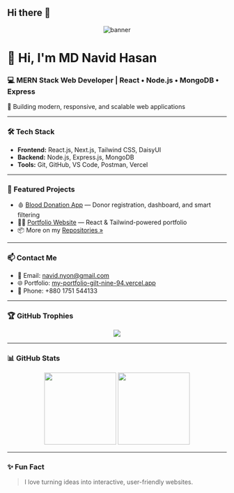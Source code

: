 ## Hi there 👋

<!--
**Navidh09/Navidh09** is a ✨ _special_ ✨ repository because its `README.md` (this file) appears on your GitHub profile.

Here are some ideas to get you started:

- 🔭 I’m currently working on ...
- 🌱 I’m currently learning ...
- 👯 I’m looking to collaborate on ...
- 🤔 I’m looking for help with ...
- 💬 Ask me about ...
- 📫 How to reach me: ...
- 😄 Pronouns: ...
- ⚡ Fun fact: ...
-->
<!-- Banner -->
<p align="center">
  <img src="https://capsule-render.vercel.app/api?type=waving&color=0f172a&height=200&section=header&text=MD%20Navid%20Hasan&fontSize=40&fontColor=ffffff" alt="banner" />
</p>

# 👋 Hi, I'm MD Navid Hasan

### 💻 MERN Stack Web Developer | React • Node.js • MongoDB • Express  
🚀 Building modern, responsive, and scalable web applications  

---

### 🛠 Tech Stack
- **Frontend:** React.js, Next.js, Tailwind CSS, DaisyUI
- **Backend:** Node.js, Express.js, MongoDB
- **Tools:** Git, GitHub, VS Code, Postman, Vercel

---

### 🌟 Featured Projects

- 🩸 [Blood Donation App](https://your-donation-app.vercel.app/) — Donor registration, dashboard, and smart filtering
- 🧑‍💼 [Portfolio Website](https://my-portfolio-gilt-nine-94.vercel.app/) — React & Tailwind-powered portfolio
- 📦 More on my [Repositories »](https://github.com/navidnyon?tab=repositories)

---

### 📫 Contact Me
- 📧 Email: [navid.nyon@gmail.com](mailto:navid.nyon@gmail.com)
- 🌐 Portfolio: [my-portfolio-gilt-nine-94.vercel.app](https://my-portfolio-gilt-nine-94.vercel.app/)
- 📱 Phone: +880 1751 544133

---

### 🏆 GitHub Trophies

<p align="center">
  <img src="https://github-profile-trophy.vercel.app/?username=navidnyon&theme=radical&row=1&no-bg=true&margin-w=10" />
</p>

---

### 📊 GitHub Stats

<p align="center">
  <img src="https://github-readme-stats.vercel.app/api?username=navidnyon&show_icons=true&theme=radical&hide=prs" height="165" />
  <img src="https://github-readme-stats.vercel.app/api/top-langs/?username=navidnyon&layout=compact&theme=radical" height="165" />
</p>

---

### ✨ Fun Fact
> I love turning ideas into interactive, user-friendly websites.

